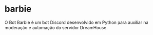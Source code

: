 # barbie
O Bot Barbie é um bot Discord desenvolvido em Python para auxiliar na moderação e automação do servidor DreamHouse.
